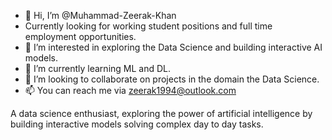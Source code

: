 - 👋 Hi, I’m @Muhammad-Zeerak-Khan
- Currently looking for working student positions and full time employment opportunities.
- 👀 I’m interested in exploring the Data Science and building interactive AI models.
- 🌱 I’m currently learning ML and DL.
- 💞️ I’m looking to collaborate on projects in the domain the Data Science.
- 📫 You can reach me via zeerak1994@outlook.com

A data science enthusiast, exploring the power of artificial intelligence by building interactive models solving complex day to day tasks.

